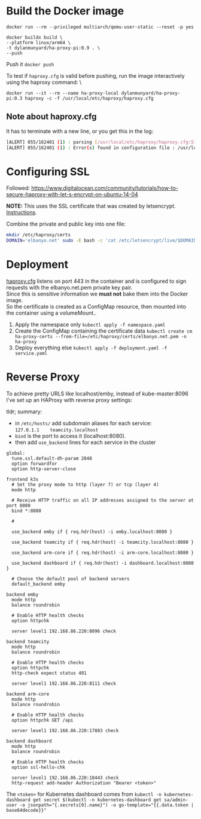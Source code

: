 # Build the Docker image
```
docker run --rm --privileged multiarch/qemu-user-static --reset -p yes

docker buildx build \
--platform linux/arm64 \
-t dylanmunyard/ha-proxy-pi:0.9 . \
--push
```

Push it `docker push `

To test if `haproxy.cfg` is valid before pushing, run the image interactively using the haproxy command: \
```
docker run --it --rm --name ha-proxy-local dylanmunyard/ha-proxy-pi:0.3 haproxy -c -f /usr/local/etc/haproxy/haproxy.cfg
```

## Note about haproxy.cfg
It has to terminate with a new line, or you get this in the log:
```bash
[ALERT] 055/162401 (1) : parsing [/usr/local/etc/haproxy/haproxy.cfg:51]: Missing LF on last line, file might have been truncat │
[ALERT] 055/162401 (1) : Error(s) found in configuration file : /usr/local/etc/haproxy/haproxy.cfg 
```

# Configuring SSL
Followed: https://www.digitalocean.com/community/tutorials/how-to-secure-haproxy-with-let-s-encrypt-on-ubuntu-14-04

__NOTE:__ This uses the SSL certificate that was created by letsencrypt. [Instructions](EDGE.md).

Combine the private and public key into one file:
```bash
mkdir /etc/haproxy/certs
DOMAIN='elbanyo.net' sudo -E bash -c 'cat /etc/letsencrypt/live/$DOMAIN/fullchain.pem /etc/letsencrypt/live/$DOMAIN/privkey.pem > /etc/haproxy/certs/$DOMAIN.pem'
```

# Deployment
[haproxy.cfg](haproxy.cfg) listens on port 443 in the container and is configured
to sign requests with the elbanyo.net.pem private key pair. \
Since this is sensitive information we __must not__ bake them into the Docker image. \
So the certificate is created as a ConfigMap resource, then mounted into the container
using a volumeMount.. 

1. Apply the namespace only `kubectl apply -f namespace.yaml`
2. Create the ConfigMap containing the certificate data
`kubectl create cm ha-proxy-certs --from-file=/etc/haproxy/certs/elbanyo.net.pem -n ha-proxy`
3. Deploy everything else `kubectl apply -f deployment.yaml -f service.yaml`

# Reverse Proxy
To achieve pretty URLS like localhost/emby, instead of kube-master:8096
I've set up an HAProxy with reverse proxy settings:

tldr; summary:
- in `/etc/hosts/` add subdomain aliases for each service: \
  `127.0.1.1	teamcity.localhost`
- `bind` is the port to access it (localhost:8080). 
- then add `use_backend` lines for each service in the cluster

```
global:
  tune.ssl.default-dh-param 2048
  option forwardfor
  option http-server-close
  
frontend k3s
  # Set the proxy mode to http (layer 7) or tcp (layer 4)
  mode http
  
  # Receive HTTP traffic on all IP addresses assigned to the server at port 8080
  bind *:8080
  
  #
  
  use_backend emby if { req.hdr(host) -i emby.localhost:8080 }
  
  use_backend teamcity if { req.hdr(host) -i teamcity.localhost:8080 }
  
  use_backend arm-core if { req.hdr(host) -i arm-core.localhost:8080 }
  
  use_backend dashboard if { req.hdr(host) -i dashboard.localhost:8080 }
  
  # Choose the default pool of backend servers
  default_backend emby
  
backend emby
  mode http
  balance roundrobin
  
  # Enable HTTP health checks
  option httpchk
  
  server level1 192.168.86.220:8096 check
  
backend teamcity
  mode http
  balance roundrobin
  
  # Enable HTTP health checks
  option httpchk
  http-check expect status 401
  
  server level1 192.168.86.220:8111 check
  
backend arm-core
  mode http
  balance roundrobin
  
  # Enable HTTP health checks
  option httpchk GET /api
  
  server level1 192.168.86.220:17883 check
  
backend dashboard
  mode http
  balance roundrobin
  
  # Enable HTTP health checks
  option ssl-hello-chk
  
  server level1 192.168.86.220:18443 check
  http-request add-header Authorization "Bearer <token>"
```

The `<token>` for Kubernetes dashboard comes from `kubectl -n kubernetes-dashboard get secret $(kubectl -n kubernetes-dashboard get sa/admin-user -o jsonpath="{.secrets[0].name}") -o go-template="{{.data.token | base64decode}}"` 